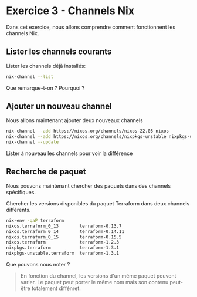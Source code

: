 # Exercice 3 - Channels Nix

Dans cet exercice, nous allons comprendre comment fonctionnent les channels Nix.

## Lister les channels courants

Lister les channels déjà installés:
```bash
nix-channel --list
```

Que remarque-t-on ? Pourquoi ?



## Ajouter un nouveau channel


Nous allons maintenant ajouter deux nouveaux channels
```bash
nix-channel --add https://nixos.org/channels/nixos-22.05 nixos
nix-channel --add https://nixos.org/channels/nixpkgs-unstable nixpkgs-unstable
nix-channel --update
```

Lister à nouveau les channels pour voir la différence


## Recherche de paquet

Nous pouvons maintenant chercher des paquets dans des channels spécifiques.

Chercher les versions disponibles du paquet Terraform dans deux channels différents.
```bash
nix-env -qaP terraform
nixos.terraform_0_13        terraform-0.13.7
nixos.terraform_0_14        terraform-0.14.11
nixos.terraform_0_15        terraform-0.15.5
nixos.terraform             terraform-1.2.3
nixpkgs.terraform           terraform-1.3.1
nixpkgs-unstable.terraform  terraform-1.3.1
```


Que pouvons nous noter ?

> En fonction du channel, les versions d'un même paquet peuvent varier.
> Le paquet peut porter le même nom mais son contenu peut-être totalement diffénret.